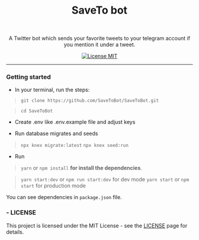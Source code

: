 <h1 align="center">
SaveTo bot
</h1>
<br>

<p align="center">A Twitter bot which sends your favorite tweets to your telegram account if you mention it under a tweet.</p>

<p align="center">
  <a href="https://opensource.org/licenses/MIT">
    <img src="https://img.shields.io/badge/License-MIT-blue.svg" alt="License MIT">
  </a>
</p>

<hr />

### Getting started

- In your terminal, run the steps:

> `git clone https://github.com/SaveToBot/SaveToBot.git`

> `cd SaveToBot`

- Create .env like .env.example file and adjust keys 

- Run database migrates and seeds 
> `npx knex migrate:latest`
> `npx knex seed:run`

- Run
> `yarn` or `npm install` **for install the dependencies**.

> `yarn start:dev` or `npm run start:dev` for dev mode
> `yarn start` or `npm start` for production mode



You can see dependencies in `package.json` file.

### - LICENSE

This project is licensed under the MIT License - see the <a href="https://opensource.org/licenses/MIT" target="_blank">LICENSE</a> page for details.